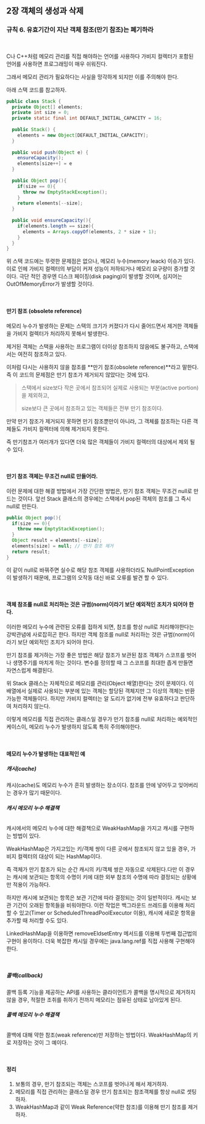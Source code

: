 ## 2장 객체의 생성과 삭제

### 규칙 6. 유효기간이 지난 객체 참조(만기 참조)는 폐기하라



<br>



C나 C++처럼 메모리 관리를 직접 해야하는 언어를 사용하다 가비지 컬렉터가 포함된 언어를 사용하면 프로그래밍이 매우 쉬워진다.

그래서 메모리 관리가 필요하다는 사실을 망각하게 되지만 이를 주의해야 한다.



아래 스택 코드를 참고하자.



```java
public class Stack {
  private Object[] elements;
  private int size = 0;
  private static final int DEFAULT_INITIAL_CAPACITY = 16;
  
  public Stack() {
    elements = new Object[DEFAULT_INITIAL_CAPACITY];
  }
  
  public void push(Object e) {
    ensureCapacity();
    elements[size++] = e
  }
  
  public Object pop(){
    if(size == 0){
      throw nw EmptyStackException();
    }
    return elements[--size];
  }
  
  public void ensureCapacity(){
    if(elements.length == size){
      elements = Arrays.copyOf(elements, 2 * size + 1);
    }
  }
}
```

위 스택 코드에는 뚜렷한 문제점은 없으나, 메모리 누수(memory leack) 이슈가 있다. 이로 인헤 가비지 컬렉터의 부담이 커져 성능이 저하되거나 메모리 요구량이 증가할 것이다. 극단 적인 경우엔 디스크 페이징(disk paging)이 발생할 것이며, 심지어는 OutOfMemoryError가 발생할 것이다.



<br>



#### 만기 참조 (obsolete reference)

메모리 누수가 발생하는 문제는 스택의 크기가 커졌다가 다시 줄어드면서 제거한 객체들을 가비지 컬렉터가 처리하지 못해서 발생한다.

제거된 객체는 스택을 사용하는 프로그램이 더이상 참조하지 않음에도 불구하고, 스택에서는 여전히 참조하고 있다.

이처럼 다시는 사용하지 않을 참조를 **만기 참조(obsolete reference)**라고 말한다. 즉 이 코드의 문제점은 만기 참조가 제거되지 않았다는 것에 있다.

> 스택에서 size보다 작은 곳에서 참조되어 실제로 사용되는 부분(active portion)을 제외하고, 
>
> size보다 큰 곳에서 참조하고 있는 객체들은 전부 만기 참조이다. 

만약 만기 참조가 제거되지 못하면 만기 참조뿐만이 아니라, 그 객체를 참조하는 다른 객체들도 가비지 컬렉터에 의해 제거되지 못한다.

즉 만기참조가 여러개가 있다면 더욱 많은 객체들이 가비지 컬렉터의 대상에서 제외 될 수 있다.



<br>



#### 만기 참조 객체는 무조건 null로 만들어라.

이런 문제에 대한 해결 방법에서 가장 간단한 방법은, 만기 참조 객체는 무조건 null로 만드는 것이다. 앞선 Stack 클래스의 경우에는 스택에서 pop된 객체의 참조를 그 즉시 null로 만든다.

```java
public Object pop(){
  if(size == 0){
    throw new EmptyStackException();
  }
  Object result = elements[--size];
  elements[size] = null; // 만기 참조 제거
  return result; 
}
```

이 같이 null로 바꿔주면 실수로 해당 참조 객체를 사용하더라도 NullPointException이 발생하기 때문에, 프로그램의 오작동 대신 바로 오류를 발견 할 수 있다.



<br>



#### 객체 참조를 null로 처리하는 것은 규범(norm)이라기 보단 예외적인 조치가 되어야 한다.

이러한 메모리 누수에 관련된 오류를 접하게 되면, 참조를 항상 null로 처리해야한다는 강박관념에 사로잡히곤 한다. 하지만 객체 참조를 null로 처리하는 것은 규범(norm)이라기 보단 예외적인 조치가 되어야 한다.

만기 참조를 제거하는 가장 좋은 방법은 해당 참조가 보관된 참조 객체가 스코프를 벗어나 생명주기를 마치게 하는 것이다. 변수를 정의할 때 그 스코프를 최대한 좁게 만들면 자연스럽게 해결된다.

위 Stack 클래스는 자체적으로 메모리를 관리(Object 배열)한다는 것이 문제이다. 이 배열에서 실제로 사용되는 부분에 있는 객체는 할당된 객체지만 그 이상의 객체는 반환 가능한 객체들이다. 하지만 가비지 컬렉터는 알 도리가 없기에 전부 유효하다고 판단하여 처리하지 않는다. 

이렇게 메모리를 직접 관리하는 클래스일 경우가 만기 참조를 null로 처리하는 예외적인 케이스이, 메모리 누수가 발생하지 않도록 특히 주의해야한다.



<br>



#### 메모리 누수가 발생하는 대표적인 예

##### 캐시(cache)

캐시(cache)도 메모리 누수가 흔히 발생하는 장소이다. 참조를 안에 넣어두고 잊어버리는 경우가 많기 때문이다.

###### **캐시 메모리 누수 해결책**

캐시에서의 메모리 누수에 대한 해결책으로 WeakHashMap을 가지고 캐시를 구현하는 방법이 있다. 

WeakHashMap은 가지고있는 키/객체 쌍이 다른 곳에서 참조되지 않고 있을 경우, 가비지 컬렉터의 대상이 되는 HashMap이다. 

즉 객체가 만기 참조가 되는 순간 캐시의 키/객체 쌍은 자동으로 삭제된다.다만 이 경우는 캐시에 보관되는 항목의 수명이 키에 대한 외부 참조의 수명에 따라 결정되는 상황에만 적용이 가능하다.

하지만 캐시에 보관되는 항목은 보관 기간에 따라 결정되는 것이 일반적이다. 캐시는 보관 기간이 오래된 항목들을 비워야한다. 이런 작업은 백그라운드 쓰레드를 이용해 처리 할 수 있고(Timer or ScheduledThreadPoolExecutor 이용), 캐시에 새로운 항목을 추가할 때 처리할 수도 있다.

LinkedHashMap을 이용하면 removeEldsetEntry 메서드를 이용해 두번째 접근법의 구현이 용이하다. 더욱 복잡한 캐시일 경우에는 java.lang.ref를 직접 사용해 구현해야 한다.



<br>



##### 콜백(callback)

콜백 등록 기능을 제공하는 API를 사용하는 클라이언트가 콜백을 명시적으로 제거하지 않을 경우, 적절한 조취를 취하기 전까지 메모리는 점유된 상태로 남아있게 된다.

###### **콜백 메모리 누수 해결책**

콜백에 대해 약한 참조(weak reference)만 저장하는 방법이다. WeakHashMap의 키로 저장하는 것이 그 예이다.



<br>



#### 정리

1. 보통의 경우, 만기 참조되는 객체는 스코프를 벗어나게 해서 제거하자.
2. 메모리를 직접 관리하는 클래스일 경우 만기 참조되는 참조객체를 항상 null로 셋팅하자.
3. WeakHashMap과 같이 Weak Reference(약한 참조)를 이용해 만기 참조를 제거하자.

